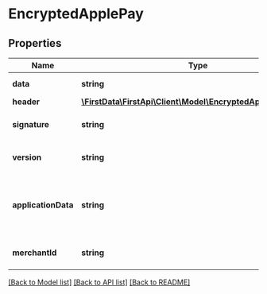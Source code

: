 # EncryptedApplePay

## Properties
Name | Type | Description | Notes
------------ | ------------- | ------------- | -------------
**data** | **string** | The encrypted wallet payload. | 
**header** | [**\FirstData\FirstApi\Client\Model\EncryptedApplePayHeader**](EncryptedApplePayHeader.md) |  | 
**signature** | **string** | Signature of the payment and header data. | 
**version** | **string** | Version information about the payment token. | [optional] 
**applicationData** | **string** | Base64-encoded value of PKPaymentRequest. Required only if applicationDataHash is present. | [optional] 
**merchantId** | **string** | The merchant ID assigned by the wallet provider. | 

[[Back to Model list]](../README.md#documentation-for-models) [[Back to API list]](../README.md#documentation-for-api-endpoints) [[Back to README]](../README.md)


